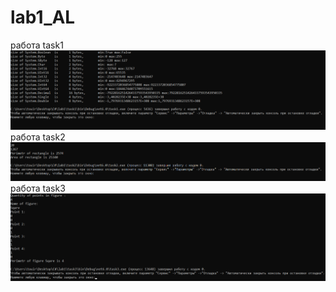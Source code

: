 # lab1_AL
работа task1
![1](https://github.com/Touir/lab1_AL/blob/master/1.png)
работа task2
![2](https://github.com/Touir/lab1_AL/blob/master/2.png)
работа task3
![3](https://github.com/Touir/lab1_AL/blob/master/3.png)
